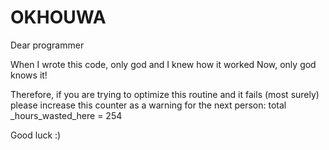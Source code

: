 # OKHOUWA

Dear programmer

When I wrote this code, only god and I knew how it worked
Now, only god knows it!

Therefore, if you are trying to optimize this routine and it fails (most surely)
please increase this counter as a warning for the next person:
total _hours_wasted_here = 254

Good luck :)
